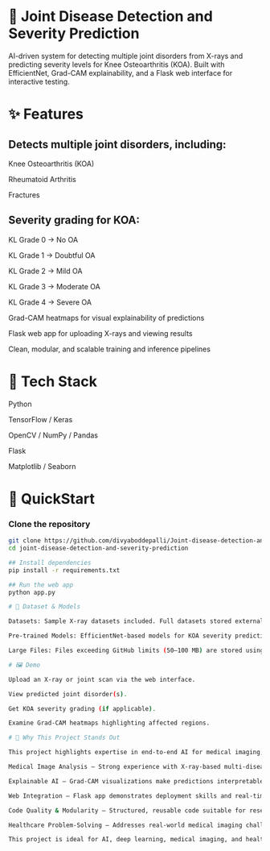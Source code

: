 # 🦴 Joint Disease Detection and Severity Prediction

AI-driven system for detecting multiple joint disorders from X-rays and predicting severity levels for Knee Osteoarthritis (KOA).
Built with EfficientNet, Grad-CAM explainability, and a Flask web interface for interactive testing.

# ✨ Features

## Detects multiple joint disorders, including:

Knee Osteoarthritis (KOA)

Rheumatoid Arthritis

Fractures

## Severity grading for KOA:

KL Grade 0 → No OA

KL Grade 1 → Doubtful OA

KL Grade 2 → Mild OA

KL Grade 3 → Moderate OA

KL Grade 4 → Severe OA

Grad-CAM heatmaps for visual explainability of predictions

Flask web app for uploading X-rays and viewing results

Clean, modular, and scalable training and inference pipelines

# 🧰 Tech Stack

Python

TensorFlow / Keras

OpenCV / NumPy / Pandas

Flask

Matplotlib / Seaborn

# 🚀 QuickStart


### Clone the repository
```bash
git clone https://github.com/divyaboddepalli/Joint-disease-detection-and-severity-prediction.git
cd joint-disease-detection-and-severity-prediction

## Install dependencies
pip install -r requirements.txt

## Run the web app
python app.py

# 📁 Dataset & Models

Datasets: Sample X-ray datasets included. Full datasets stored externally due to large size.

Pre-trained Models: EfficientNet-based models for KOA severity prediction and multi-disease detection included.

Large Files: Files exceeding GitHub limits (50–100 MB) are stored using Git LFS or external storage.

# 🖼️ Demo

Upload an X-ray or joint scan via the web interface.

View predicted joint disorder(s).

Get KOA severity grading (if applicable).

Examine Grad-CAM heatmaps highlighting affected regions.

# 📝 Why This Project Stands Out

This project highlights expertise in end-to-end AI for medical imaging, from data preprocessing and deep learning model training to interactive web deployment:

Medical Image Analysis – Strong experience with X-ray-based multi-disease detection and KOA severity prediction.

Explainable AI – Grad-CAM visualizations make predictions interpretable and clinically relevant.

Web Integration – Flask app demonstrates deployment skills and real-time testing capabilities.

Code Quality & Modularity – Structured, reusable code suitable for research or production extension.

Healthcare Problem-Solving – Addresses real-world medical imaging challenges, translating AI insights into actionable results.

This project is ideal for AI, deep learning, medical imaging, and healthcare tech roles.
